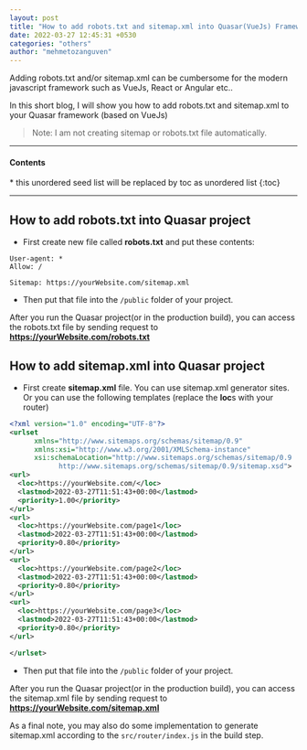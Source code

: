```yaml
---
layout: post
title: "How to add robots.txt and sitemap.xml into Quasar(VueJs) Framework"
date: 2022-03-27 12:45:31 +0530
categories: "others"
author: "mehmetozanguven"
---
```


Adding robots.txt and/or sitemap.xml can be cumbersome for the modern javascript framework such as VueJs, React or Angular etc..

In this short blog, I will show you how to add robots.txt and sitemap.xml to your Quasar framework (based on VueJs)

> Note: I am not creating sitemap or robots.txt file automatically.

<nav class="custom-table-of-contents">
<hr class="horizontal-line">
  <h4 class="table-of-contents-title">Contents</h4>
  * this unordered seed list will be replaced by toc as unordered list
  {:toc}
 <hr class="horizontal-line">
</nav>

## How to add robots.txt into Quasar project

- First create new file called **robots.txt** and put these contents:

```text
User-agent: *
Allow: /

Sitemap: https://yourWebsite.com/sitemap.xml
```

- Then put that file into the `/public` folder of your project.

After you run the Quasar project(or in the production build), you can access the robots.txt file by sending request to **https://yourWebsite.com/robots.txt**

## How to add sitemap.xml into Quasar project

- First create **sitemap.xml** file. You can use sitemap.xml generator sites. Or you can use the following templates (replace the **loc**s with your router)

```xml
<?xml version="1.0" encoding="UTF-8"?>
<urlset
      xmlns="http://www.sitemaps.org/schemas/sitemap/0.9"
      xmlns:xsi="http://www.w3.org/2001/XMLSchema-instance"
      xsi:schemaLocation="http://www.sitemaps.org/schemas/sitemap/0.9
            http://www.sitemaps.org/schemas/sitemap/0.9/sitemap.xsd">
<url>
  <loc>https://yourWebsite.com/</loc>
  <lastmod>2022-03-27T11:51:43+00:00</lastmod>
  <priority>1.00</priority>
</url>
<url>
  <loc>https://yourWebsite.com/page1</loc>
  <lastmod>2022-03-27T11:51:43+00:00</lastmod>
  <priority>0.80</priority>
</url>
<url>
  <loc>https://yourWebsite.com/page2</loc>
  <lastmod>2022-03-27T11:51:43+00:00</lastmod>
  <priority>0.80</priority>
</url>
<url>
  <loc>https://yourWebsite.com/page3</loc>
  <lastmod>2022-03-27T11:51:43+00:00</lastmod>
  <priority>0.80</priority>
</url>

</urlset>
```

- Then put that file into the `/public` folder of your project.

After you run the Quasar project(or in the production build), you can access the sitemap.xml file by sending request to **https://yourWebsite.com/sitemap.xml**

As a final note, you may also do some implementation to generate sitemap.xml according to the `src/router/index.js` in the build step.

